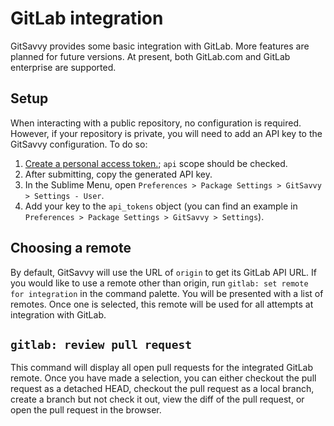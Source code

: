 # GitLab integration

GitSavvy provides some basic integration with GitLab.  More features are planned for future versions.  At present, both GitLab.com and GitLab enterprise are supported.


## Setup

When interacting with a public repository, no configuration is required.  However, if your repository is private, you will need to add an API key to the GitSavvy configuration.  To do so:

1. [Create a personal access token.](https://docs.gitlab.com/ee/user/profile/personal_access_tokens.html#creating-a-personal-access-token); `api` scope should be checked.
2. After submitting, copy the generated API key.
3. In the Sublime Menu, open `Preferences > Package Settings > GitSavvy > Settings - User`.
4. Add your key to the `api_tokens` object (you can find an example in `Preferences > Package Settings > GitSavvy > Settings`).


## Choosing a remote

By default, GitSavvy will use the URL of `origin` to get its GitLab API URL.  If you would like to use a remote other than origin, run `gitlab: set remote for integration` in the command palette.  You will be presented with a list of remotes.  Once one is selected, this remote will be used for all attempts at integration with GitLab.

## `gitlab: review pull request`

This command will display all open pull requests for the integrated GitLab remote.  Once you have made a selection, you can either checkout the pull request as a detached HEAD, checkout the pull request as a local branch, create a branch but not check it out, view the diff of the pull request, or open the pull request in the browser.

